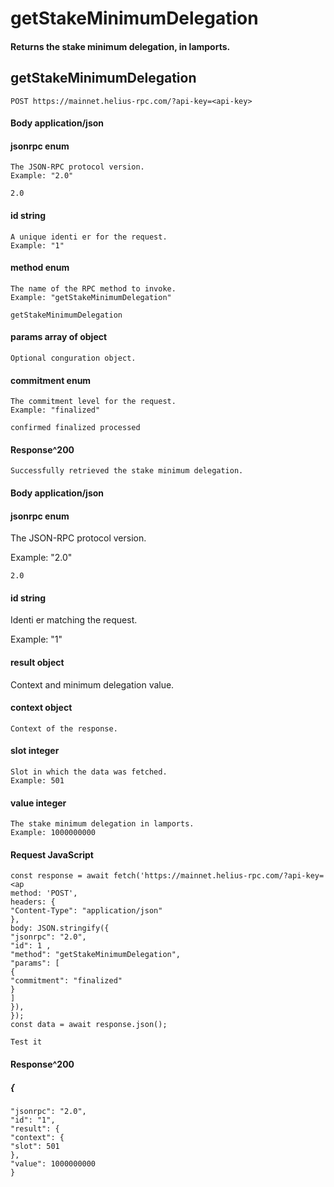 # getStakeMinimumDelegation

#### Returns the stake minimum delegation, in lamports.

## getStakeMinimumDelegation

```
POST https://mainnet.helius-rpc.com/?api-key=<api-key>
```
#### Body application/json

#### jsonrpc enum

```
The JSON-RPC protocol version.
Example: "2.0"
```
```
2.0
```
#### id string

```
A unique identi er for the request.
Example: "1"
```
#### method enum

```
The name of the RPC method to invoke.
Example: "getStakeMinimumDelegation"
```
```
getStakeMinimumDelegation
```
#### params array of object

```
Optional conguration object.
```
#### commitment enum

```
The commitment level for the request.
Example: "finalized"
```
```
confirmed finalized processed
```
#### Response^200

```
Successfully retrieved the stake minimum delegation.
```
#### Body application/json

#### jsonrpc enum


The JSON-RPC protocol version.

Example: "2.0"

```
2.0
```
#### id string

Identi er matching the request.

Example: "1"

#### result object

Context and minimum delegation value.

#### context object

```
Context of the response.
```
#### slot integer

```
Slot in which the data was fetched.
Example: 501
```
#### value integer

```
The stake minimum delegation in lamports.
Example: 1000000000
```
#### Request JavaScript

```
const response = await fetch('https://mainnet.helius-rpc.com/?api-key=<ap
method: 'POST',
headers: {
"Content-Type": "application/json"
},
body: JSON.stringify({
"jsonrpc": "2.0",
"id": 1 ,
"method": "getStakeMinimumDelegation",
"params": [
{
"commitment": "finalized"
}
]
}),
});
const data = await response.json();
```

```
Test it
```
#### Response^200

##### {

```
"jsonrpc": "2.0",
"id": "1",
"result": {
"context": {
"slot": 501
},
"value": 1000000000
}
```